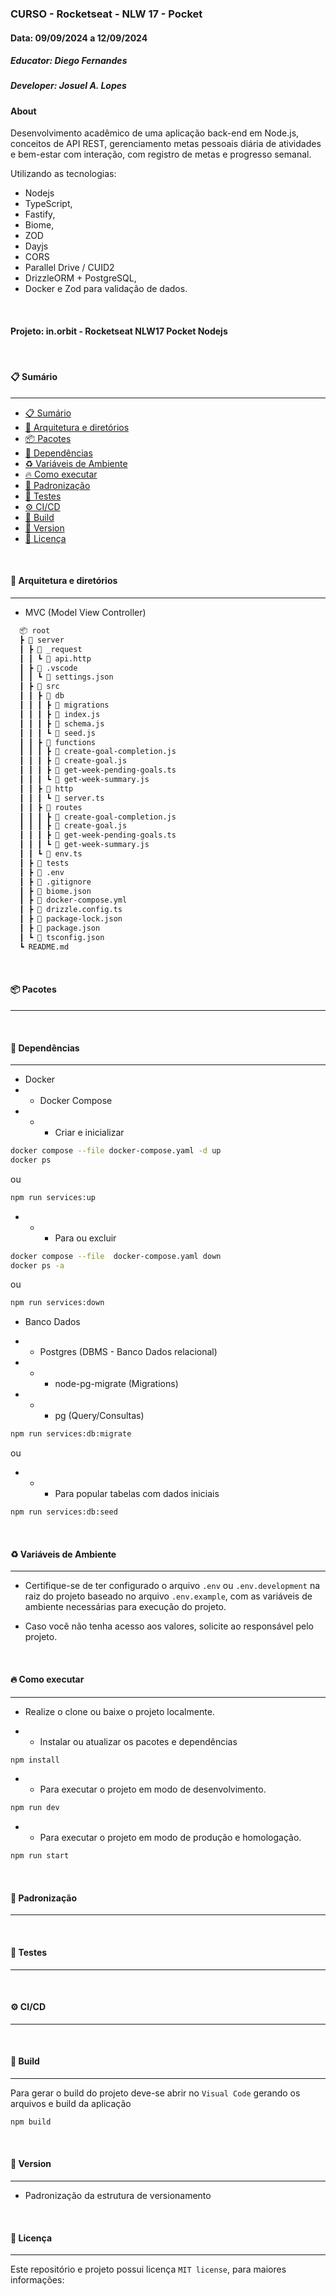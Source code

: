 ### CURSO - Rocketseat - NLW 17 - Pocket

#### Data: 09/09/2024 a 12/09/2024

##### Educator: Diego Fernandes

##### Developer: Josuel A. Lopes

#### About

Desenvolvimento acadêmico de uma aplicação back-end em Node.js, conceitos de API REST, gerenciamento metas pessoais diária de atividades e bem-estar com interação, com registro de metas e progresso semanal.

Utilizando as tecnologias:

- Nodejs
- TypeScript,
- Fastify,
- Biome,
- ZOD
- Dayjs
- CORS
- Parallel Drive / CUID2
- DrizzleORM + PostgreSQL,
- Docker e Zod para validação de dados.

<br/>

#### Projeto: in.orbit - Rocketseat NLW17 Pocket Nodejs

</br>

#### 📋 Sumário

---

- [📋 Sumário](#-sumário)
- [📂 Arquitetura e diretórios](#-arquitetura-e-diretórios)
- [📦 Pacotes](#-pacotes)
- [🧰 Dependências](#-dependências)
- [♻️ Variáveis de Ambiente](#-variáveis-de-ambiente)
- [🔥 Como executar](#-como-executar)
- [📑 Padronização](#-padronização)
- [🧪 Testes](#-testes)
- [⚙️ CI/CD](#-CI/CD)
- [🚀 Build](#-build)
- [🔖 Version](#-version)
- [📜 Licença](#-licença)

<br/>

#### 📂 Arquitetura e diretórios

---

- MVC (Model View Controller)

```txt
  📦 root
  ┣ 📂 server
  ┃ ┣ 📂 _request
  ┃ ┃ ┗ 📜 api.http
  ┃ ┣ 📂 .vscode
  ┃ ┃ ┗ 📜 settings.json
  ┃ ┣ 📂 src
  ┃ ┃ ┣ 📂 db
  ┃ ┃ ┃ ┣ 📂 migrations
  ┃ ┃ ┃ ┣ 📜 index.js
  ┃ ┃ ┃ ┣ 📜 schema.js
  ┃ ┃ ┃ ┗ 📜 seed.js
  ┃ ┃ ┣ 📂 functions
  ┃ ┃ ┃ ┣ 📜 create-goal-completion.js
  ┃ ┃ ┃ ┣ 📜 create-goal.js
  ┃ ┃ ┃ ┣ 📜 get-week-pending-goals.ts
  ┃ ┃ ┃ ┗ 📜 get-week-summary.js
  ┃ ┃ ┣ 📂 http
  ┃ ┃ ┃ ┗ 📜 server.ts
  ┃ ┃ ┣ 📂 routes
  ┃ ┃ ┃ ┣ 📜 create-goal-completion.js
  ┃ ┃ ┃ ┣ 📜 create-goal.js
  ┃ ┃ ┃ ┣ 📜 get-week-pending-goals.ts
  ┃ ┃ ┃ ┗ 📜 get-week-summary.js
  ┃ ┃ ┗ 📜 env.ts
  ┃ ┣ 📂 tests
  ┃ ┣ 📜 .env
  ┃ ┣ 📜 .gitignore
  ┃ ┣ 📜 biome.json
  ┃ ┣ 📜 docker-compose.yml
  ┃ ┣ 📜 drizzle.config.ts
  ┃ ┣ 📜 package-lock.json
  ┃ ┣ 📜 package.json
  ┃ ┗ 📜 tsconfig.json
  ┗ README.md

```

<br/>

#### 📦 Pacotes

---

<br/>

#### 🧰 Dependências

---

- Docker
- - Docker Compose
- - - Criar e inicializar

```bash
docker compose --file docker-compose.yaml -d up
docker ps
```

ou

```bash
npm run services:up
```

- - - Para ou excluir

```bash
docker compose --file  docker-compose.yaml down
docker ps -a
```

ou

```bash
npm run services:down
```

- Banco Dados

- - Postgres (DBMS - Banco Dados relacional)

- - - node-pg-migrate (Migrations)

- - - pg (Query/Consultas)

```bash
npm run services:db:migrate
```

ou

- - - Para popular tabelas com dados iniciais

```bash
npm run services:db:seed
```

<br/>

#### ♻️ Variáveis de Ambiente

---

- Certifique-se de ter configurado o arquivo `.env` ou `.env.development` na raiz do projeto baseado no arquivo `.env.example`, com as variáveis de ambiente necessárias para execução do projeto.

- Caso você não tenha acesso aos valores, solicite ao responsável pelo projeto.

<br/>

#### 🔥 Como executar

---

- Realize o clone ou baixe o projeto localmente.

- - Instalar ou atualizar os pacotes e dependências

```bash
npm install
```

- - Para executar o projeto em modo de desenvolvimento.

```bash
npm run dev
```

- - Para executar o projeto em modo de produção e homologação.

```bash
npm run start
```

<br/>

#### 📑 Padronização

---

<br/>

#### 🧪 Testes

---

<br/>

#### ⚙️ CI/CD

---

<br/>

#### 🚀 Build

---

Para gerar o build do projeto deve-se abrir no `Visual Code` gerando os arquivos e build da aplicação

```bash
npm build
```

<br/>

#### 🔖 Version

---

- Padronização da estrutura de versionamento

<br/>

#### 📜 Licença

---

Este repositório e projeto possui licença `MIT license`, para maiores informações:
